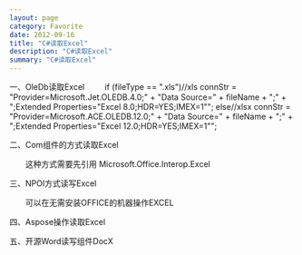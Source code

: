 ```yaml
---
layout: page
category: Favorite
date: 2012-09-16
title: "C#读取Excel"
description: "C#读取Excel"
summary: "C#读取Excel"
---
```

 
一、OleDb读取Excel
　　<label />
    if (fileType == ".xls")//xls
       connStr = "Provider=Microsoft.Jet.OLEDB.4.0;" + "Data Source=" + fileName + ";" + ";Extended Properties=\"Excel 8.0;HDR=YES;IMEX=1\"";
    else//xlsx
       connStr = "Provider=Microsoft.ACE.OLEDB.12.0;" + "Data Source=" + fileName + ";" + ";Extended Properties=\"Excel 12.0;HDR=YES;IMEX=1\"";

二、Com组件的方式读取Excel

　　这种方式需要先引用 Microsoft.Office.Interop.Excel

三、NPOI方式读写Excel

　　可以在无需安装OFFICE的机器操作EXCEL

四、Aspose操作读取Excel

五、开源Word读写组件DocX
